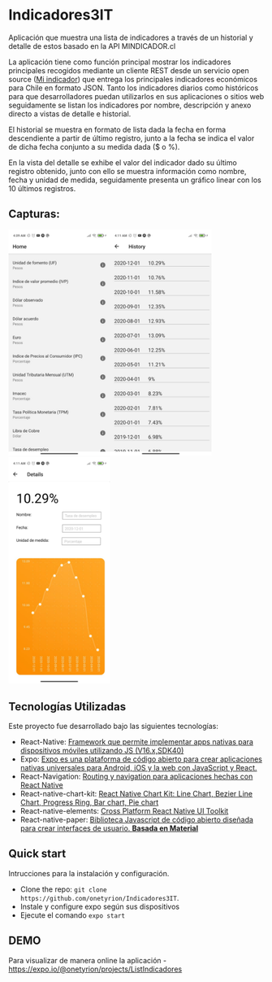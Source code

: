 # Indicadores3IT
Aplicación que muestra una lista de indicadores a través de un historial y detalle de estos basado en la API MINDICADOR.cl

La aplicación tiene como función principal mostrar los indicadores principales recogidos mediante un cliente REST desde un servicio open source ([Mi indicador](https://mindicador.cl))
que entrega los principales indicadores económicos para Chile en formato JSON. Tanto los indicadores diarios como históricos para que desarrolladores puedan utilizarlos en sus 
aplicaciones o sitios web seguidamente se listan los indicadores por nombre, descripción y anexo directo a vistas de detalle e historial.

El historial se muestra en formato de lista dada la fecha en forma descendiente a partir de último registro, junto a la fecha se indica el valor de dicha fecha 
conjunto a su medida dada ($ o %).

En la vista del detalle se exhibe el valor del indicador dado su último registro obtenido, junto con ello se muestra información como nombre, fecha y unidad de medida,
seguidamente presenta un gráfico linear con los 10 últimos registros.

## Capturas: 
<img src="https://github.com/onetyrion/Indicadores3IT/blob/main/assets/readmeFiles/Home.jpeg?raw=true" alt="HomeScreenshot" width="200"/><img src="https://github.com/onetyrion/Indicadores3IT/blob/main/assets/readmeFiles/History.jpeg?raw=true" alt="HistoryScreenshot" width="200"/><img src="https://github.com/onetyrion/Indicadores3IT/blob/main/assets/readmeFiles/Details.jpeg?raw=true" alt="DetailsScreenshot" width="200"/>

## Tecnologías Utilizadas
Este proyecto fue desarrollado bajo las siguientes tecnologías:
- React-Native: [ Framework que permite implementar apps nativas para dispositivos móviles utilizando JS (V16.x,SDK40)](https://reactnative.dev)
- Expo: [ Expo es una plataforma de código abierto para crear aplicaciones nativas universales para Android, iOS y la web con JavaScript y React.](https://expo.io)
- React-Navigation: [ Routing y navigation para aplicaciones hechas con React Native](https://reactnavigation.org)
- React-native-chart-kit: [React Native Chart Kit: Line Chart, Bezier Line Chart, Progress Ring, Bar chart, Pie chart](https://github.com/indiespirit/react-native-chart-kit)
- React-native-elements: [ Cross Platform React Native UI Toolkit](https://reactnativeelements.com)
- React-native-paper: [ Biblioteca Javascript de código abierto diseñada para crear interfaces de usuario. **Basada en Material**](https://reactjs.org)

## Quick start
Intrucciones para la instalación y configuración.
- Clone the repo: `git clone https://github.com/onetyrion/Indicadores3IT`.
- Instale y configure expo según sus dispositivos
- Ejecute el comando `expo start`


## DEMO
Para visualizar de manera online la aplicación 
-https://expo.io/@onetyrion/projects/ListIndicadores
